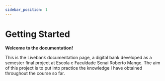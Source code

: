 ```yaml
---
sidebar_position: 1
---
```


# Getting Started

**Welcome to the documentation!**

This is the Livebank documentation page, a digital bank developed as a semester final project at Escola e Faculdade Senai Roberto Mange. The aim of this project is to put into practice the knowledge I have obtained throughout the course so far.
